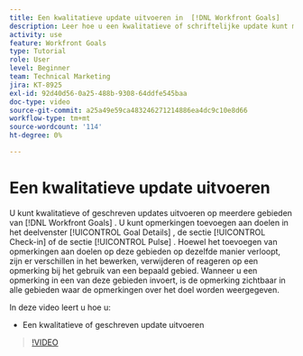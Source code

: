 ```yaml
---
title: Een kwalitatieve update uitvoeren in  [!DNL Workfront Goals]
description: Leer hoe u een kwalitatieve of schriftelijke update kunt maken in [!DNL   Doelen].
activity: use
feature: Workfront Goals
type: Tutorial
role: User
level: Beginner
team: Technical Marketing
jira: KT-8925
exl-id: 92d40d56-0a25-488b-9308-64ddfe545baa
doc-type: video
source-git-commit: a25a49e59ca483246271214886ea4dc9c10e8d66
workflow-type: tm+mt
source-wordcount: '114'
ht-degree: 0%

---
```


# Een kwalitatieve update uitvoeren

U kunt kwalitatieve of geschreven updates uitvoeren op meerdere gebieden van [!DNL Workfront Goals] . U kunt opmerkingen toevoegen aan doelen in het deelvenster [!UICONTROL Goal Details] , de sectie [!UICONTROL Check-in] of de sectie [!UICONTROL Pulse] . Hoewel het toevoegen van opmerkingen aan doelen op deze gebieden op dezelfde manier verloopt, zijn er verschillen in het bewerken, verwijderen of reageren op een opmerking bij het gebruik van een bepaald gebied. Wanneer u een opmerking in een van deze gebieden invoert, is de opmerking zichtbaar in alle gebieden waar de opmerkingen over het doel worden weergegeven.

In deze video leert u hoe u:

* Een kwalitatieve of geschreven update uitvoeren

>[!VIDEO](https://video.tv.adobe.com/v/335197/?quality=12&learn=on)
